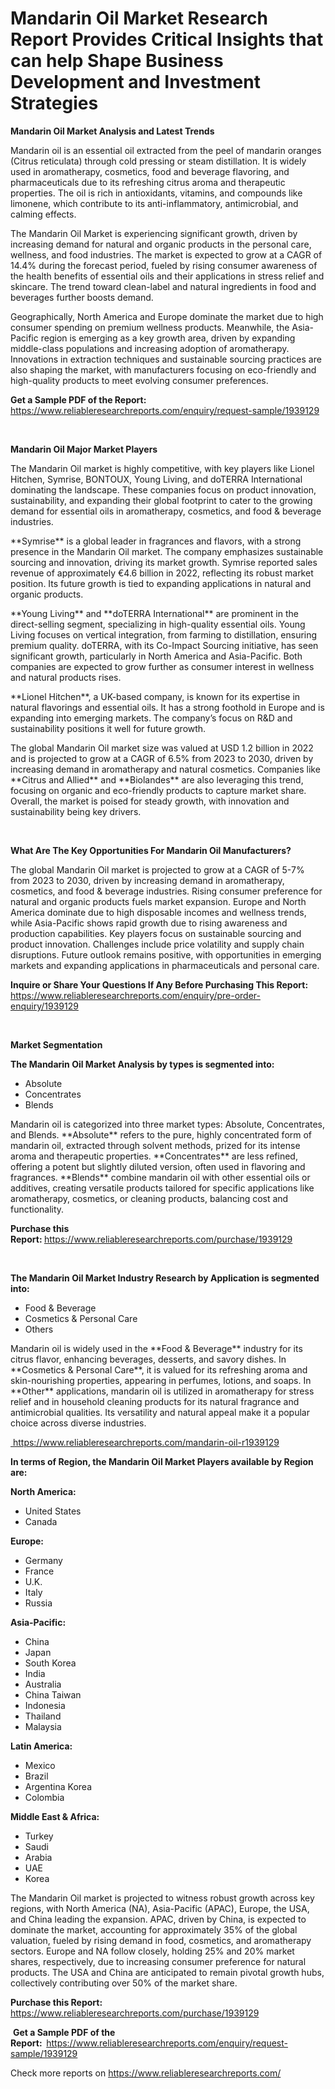 <p><h1>Mandarin Oil Market Research Report Provides Critical Insights that can help Shape Business Development and Investment Strategies</h1></p><p><strong>Mandarin Oil Market Analysis and Latest Trends</strong></p>
<p><p>Mandarin oil is an essential oil extracted from the peel of mandarin oranges (Citrus reticulata) through cold pressing or steam distillation. It is widely used in aromatherapy, cosmetics, food and beverage flavoring, and pharmaceuticals due to its refreshing citrus aroma and therapeutic properties. The oil is rich in antioxidants, vitamins, and compounds like limonene, which contribute to its anti-inflammatory, antimicrobial, and calming effects.</p><p>The Mandarin Oil Market is experiencing significant growth, driven by increasing demand for natural and organic products in the personal care, wellness, and food industries. The market is expected to grow at a CAGR of 14.4% during the forecast period, fueled by rising consumer awareness of the health benefits of essential oils and their applications in stress relief and skincare. The trend toward clean-label and natural ingredients in food and beverages further boosts demand.</p><p>Geographically, North America and Europe dominate the market due to high consumer spending on premium wellness products. Meanwhile, the Asia-Pacific region is emerging as a key growth area, driven by expanding middle-class populations and increasing adoption of aromatherapy. Innovations in extraction techniques and sustainable sourcing practices are also shaping the market, with manufacturers focusing on eco-friendly and high-quality products to meet evolving consumer preferences.</p></p>
<p><strong>Get a Sample PDF of the Report:&nbsp;</strong> <a href="https://www.reliableresearchreports.com/enquiry/request-sample/1939129?utm_campaign=9&utm_medium=2&utm_source=Github&utm_content=ia&utm_term=30012025&utm_id=mandarin-oil">https://www.reliableresearchreports.com/enquiry/request-sample/1939129</a></p>
<p>&nbsp;</p>
<p><strong>Mandarin Oil Major Market Players</strong></p>
<p><p>The Mandarin Oil market is highly competitive, with key players like Lionel Hitchen, Symrise, BONTOUX, Young Living, and doTERRA International dominating the landscape. These companies focus on product innovation, sustainability, and expanding their global footprint to cater to the growing demand for essential oils in aromatherapy, cosmetics, and food & beverage industries.</p><p>**Symrise** is a global leader in fragrances and flavors, with a strong presence in the Mandarin Oil market. The company emphasizes sustainable sourcing and innovation, driving its market growth. Symrise reported sales revenue of approximately €4.6 billion in 2022, reflecting its robust market position. Its future growth is tied to expanding applications in natural and organic products.</p><p>**Young Living** and **doTERRA International** are prominent in the direct-selling segment, specializing in high-quality essential oils. Young Living focuses on vertical integration, from farming to distillation, ensuring premium quality. doTERRA, with its Co-Impact Sourcing initiative, has seen significant growth, particularly in North America and Asia-Pacific. Both companies are expected to grow further as consumer interest in wellness and natural products rises.</p><p>**Lionel Hitchen**, a UK-based company, is known for its expertise in natural flavorings and essential oils. It has a strong foothold in Europe and is expanding into emerging markets. The company’s focus on R&D and sustainability positions it well for future growth.</p><p>The global Mandarin Oil market size was valued at USD 1.2 billion in 2022 and is projected to grow at a CAGR of 6.5% from 2023 to 2030, driven by increasing demand in aromatherapy and natural cosmetics. Companies like **Citrus and Allied** and **Biolandes** are also leveraging this trend, focusing on organic and eco-friendly products to capture market share. Overall, the market is poised for steady growth, with innovation and sustainability being key drivers.</p></p>
<p>&nbsp;</p>
<p><strong>What Are The Key Opportunities For Mandarin Oil Manufacturers?</strong></p>
<p><p>The global Mandarin Oil market is projected to grow at a CAGR of 5-7% from 2023 to 2030, driven by increasing demand in aromatherapy, cosmetics, and food & beverage industries. Rising consumer preference for natural and organic products fuels market expansion. Europe and North America dominate due to high disposable incomes and wellness trends, while Asia-Pacific shows rapid growth due to rising awareness and production capabilities. Key players focus on sustainable sourcing and product innovation. Challenges include price volatility and supply chain disruptions. Future outlook remains positive, with opportunities in emerging markets and expanding applications in pharmaceuticals and personal care.</p></p>
<p><strong>Inquire or Share Your Questions If Any Before Purchasing This Report:</strong> <a href="https://www.reliableresearchreports.com/enquiry/pre-order-enquiry/1939129?utm_campaign=9&utm_medium=2&utm_source=Github&utm_content=ia&utm_term=30012025&utm_id=mandarin-oil">https://www.reliableresearchreports.com/enquiry/pre-order-enquiry/1939129</a></p>
<p>&nbsp;</p>
<p><strong>Market Segmentation</strong></p>
<p><strong>The Mandarin Oil Market Analysis by types is segmented into:</strong></p>
<p><ul><li>Absolute</li><li>Concentrates</li><li>Blends</li></ul></p>
<p><p>Mandarin oil is categorized into three market types: Absolute, Concentrates, and Blends. **Absolute** refers to the pure, highly concentrated form of mandarin oil, extracted through solvent methods, prized for its intense aroma and therapeutic properties. **Concentrates** are less refined, offering a potent but slightly diluted version, often used in flavoring and fragrances. **Blends** combine mandarin oil with other essential oils or additives, creating versatile products tailored for specific applications like aromatherapy, cosmetics, or cleaning products, balancing cost and functionality.</p></p>
<p><strong>Purchase this Report:&nbsp;</strong><a href="https://www.reliableresearchreports.com/purchase/1939129?utm_campaign=9&utm_medium=2&utm_source=Github&utm_content=ia&utm_term=30012025&utm_id=mandarin-oil">https://www.reliableresearchreports.com/purchase/1939129</a></p>
<p>&nbsp;</p>
<p><strong>The Mandarin Oil Market Industry Research by Application is segmented into:</strong></p>
<p><ul><li>Food & Beverage</li><li>Cosmetics & Personal Care</li><li>Others</li></ul></p>
<p><p>Mandarin oil is widely used in the **Food & Beverage** industry for its citrus flavor, enhancing beverages, desserts, and savory dishes. In **Cosmetics & Personal Care**, it is valued for its refreshing aroma and skin-nourishing properties, appearing in perfumes, lotions, and soaps. In **Other** applications, mandarin oil is utilized in aromatherapy for stress relief and in household cleaning products for its natural fragrance and antimicrobial qualities. Its versatility and natural appeal make it a popular choice across diverse industries.</p></p>
<p><a href="https://www.reliableresearchreports.com/mandarin-oil-r1939129?utm_campaign=9&utm_medium=2&utm_source=Github&utm_content=ia&utm_term=30012025&utm_id=mandarin-oil">&nbsp;https://www.reliableresearchreports.com/mandarin-oil-r1939129</a></p>
<p><strong>In terms of Region, the Mandarin Oil Market Players available by Region are:</strong></p>
<p>
    <p> <strong> North America: </strong>
        <ul>
            <li>United States</li>
            <li>Canada</li>
        </ul>
        </p> 
    <p> <strong> Europe: </strong>
        <ul>
            <li>Germany</li>
            <li>France</li>
            <li>U.K.</li>
            <li>Italy</li>
            <li>Russia</li>
        </ul>
        </p> 
    <p> <strong> Asia-Pacific: </strong>
        <ul>
            <li>China</li>
            <li>Japan</li>
            <li>South Korea</li>
            <li>India</li>
            <li>Australia</li>
            <li>China Taiwan</li>
            <li>Indonesia</li>
            <li>Thailand</li>
            <li>Malaysia</li>
        </ul>
        </p> 
    <p> <strong> Latin America: </strong>
        <ul>
            <li>Mexico</li>
            <li>Brazil</li>
            <li>Argentina Korea</li>
            <li>Colombia</li>
        </ul>
        </p> 
    <p> <strong> Middle East & Africa: </strong>
        <ul>
            <li>Turkey</li>
            <li>Saudi</li>
            <li>Arabia</li>
            <li>UAE</li>
            <li>Korea</li>
        </ul>
    </p>
    </p>
<p><p>The Mandarin Oil market is projected to witness robust growth across key regions, with North America (NA), Asia-Pacific (APAC), Europe, the USA, and China leading the expansion. APAC, driven by China, is expected to dominate the market, accounting for approximately 35% of the global valuation, fueled by rising demand in food, cosmetics, and aromatherapy sectors. Europe and NA follow closely, holding 25% and 20% market shares, respectively, due to increasing consumer preference for natural products. The USA and China are anticipated to remain pivotal growth hubs, collectively contributing over 50% of the market share.</p></p>
<p><strong>Purchase this Report: </strong><a href="https://www.reliableresearchreports.com/purchase/1939129?utm_campaign=9&utm_medium=2&utm_source=Github&utm_content=ia&utm_term=30012025&utm_id=mandarin-oil">https://www.reliableresearchreports.com/purchase/1939129</a></p>
<p>&nbsp;<strong>Get a Sample PDF of the Report:&nbsp;&nbsp;</strong><a href="https://www.reliableresearchreports.com/enquiry/request-sample/1939129?utm_campaign=9&utm_medium=2&utm_source=Github&utm_content=ia&utm_term=30012025&utm_id=mandarin-oil">https://www.reliableresearchreports.com/enquiry/request-sample/1939129</a></p>
<p><strong></strong></p>
<p>Check more reports on <a href="https://www.reliableresearchreports.com/?utm_campaign=9&utm_medium=2&utm_source=Github&utm_content=ia&utm_term=30012025&utm_id=mandarin-oil">https://www.reliableresearchreports.com/</a></p>